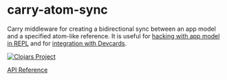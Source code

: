 # carry-atom-sync

Carry middleware for creating a bidirectional sync between an app model and a specified atom-like reference.
It is useful for [hacking with app model in REPL](https://metametadata.github.io/carry/user-guide/#usage-with-figwheel-and-repl) and for
[integration with Devcards](https://metametadata.github.io/carry/user-guide/#usage-with-devcards).

[![Clojars Project](https://img.shields.io/clojars/v/carry-atom-sync.svg)](https://clojars.org/carry-atom-sync)

[API Reference](http://metametadata.github.io/carry/api/atom-sync)

